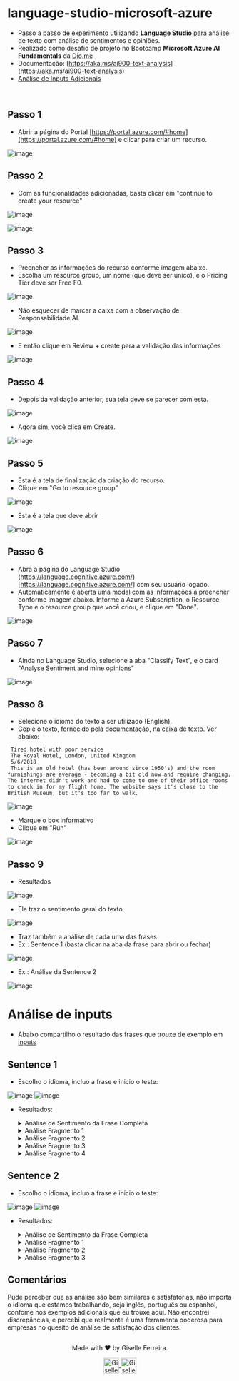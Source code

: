 # language-studio-microsoft-azure

- Passo a passo de experimento utilizando **Language Studio** para análise de texto com análise de sentimentos e opiniões. 
- Realizado como desafio de projeto no Bootcamp **Microsoft Azure AI Fundamentals** da [Dio.me](https://dio.me)
- Documentação: [https://aka.ms/ai900-text-analysis](https://aka.ms/ai900-text-analysis)
- [Análise de Inputs Adicionais](#análise-de-inputs)

<br/>

## Passo 1
- Abrir a página do Portal [https://portal.azure.com/#home](https://portal.azure.com/#home) e clicar para criar um recurso.

![image](https://github.com/giselle-ferreira/language-studio-microsoft-azure/assets/84051263/6bc43467-d189-4de9-a81a-f7ab8e0db078)

## Passo 2
- Com as funcionalidades adicionadas, basta clicar em "continue to create your resource"

![image](https://github.com/giselle-ferreira/language-studio-microsoft-azure/assets/84051263/5bb2b5e1-e5eb-4bc1-9115-dc638ee4966a)

![image](https://github.com/giselle-ferreira/language-studio-microsoft-azure/assets/84051263/2038b430-4fa4-4c58-9b0d-4e58ff7411f6)


## Passo 3
- Preencher as informações do recurso conforme imagem abaixo.
- Escolha um resource group, um nome (que deve ser único), e o Pricing Tier deve ser Free F0.

![image](https://github.com/giselle-ferreira/language-studio-microsoft-azure/assets/84051263/b58bf3bf-d582-4cdc-a328-ff8cf2153c76)

- Não esquecer de marcar a caixa com a observação de Responsabilidade AI.

![image](https://github.com/giselle-ferreira/language-studio-microsoft-azure/assets/84051263/838936e6-eb49-46d1-8e5e-d1ae982dd573)

- E então clique em Review + create para a validação das informações

![image](https://github.com/giselle-ferreira/language-studio-microsoft-azure/assets/84051263/7d7c96dc-5421-430b-af34-560663ebb187)

## Passo 4
- Depois da validação anterior, sua tela deve se parecer com esta.

![image](https://github.com/giselle-ferreira/language-studio-microsoft-azure/assets/84051263/e16d155a-ebc5-4071-9c9f-8c19ecf4a93d)

- Agora sim, você clica em Create.

![image](https://github.com/giselle-ferreira/language-studio-microsoft-azure/assets/84051263/d90e8777-f774-4f91-b262-a69138d48ba6)

## Passo 5
- Esta é a tela de finalização da criação do recurso.
- Clique em "Go to resource group"

![image](https://github.com/giselle-ferreira/language-studio-microsoft-azure/assets/84051263/c1d90271-0365-4ad7-88a9-6f689dfc2c43)

- Esta é a tela que deve abrir

![image](https://github.com/giselle-ferreira/language-studio-microsoft-azure/assets/84051263/95c2901b-1f4b-47b2-8a0a-091a407dab54)

## Passo 6
- Abra a página do Language Studio (https://language.cognitive.azure.com/)[https://language.cognitive.azure.com/] com seu usuário logado.
- Automaticamente é aberta uma modal com as informações a preencher conforme imagem abaixo. Informe a Azure Subscription, o Resource Type e o resource group que você criou, e clique em "Done".

![image](https://github.com/giselle-ferreira/language-studio-microsoft-azure/assets/84051263/2a83e87a-6915-4e15-8d70-e22be36f8107)

## Passo 7
- Ainda no Language Studio, selecione a aba "Classify Text", e o card "Analyse Sentiment and mine opinions"

![image](https://github.com/giselle-ferreira/language-studio-microsoft-azure/assets/84051263/4538cce7-c0c7-4d0e-b218-cf20fa58637a)

## Passo 8
- Selecione o idioma do texto a ser utilizado (English).
- Copie o texto, fornecido pela documentação, na caixa de texto. Ver abaixo:

```
 Tired hotel with poor service
 The Royal Hotel, London, United Kingdom
 5/6/2018
 This is an old hotel (has been around since 1950's) and the room furnishings are average - becoming a bit old now and require changing. The internet didn't work and had to come to one of their office rooms to check in for my flight home. The website says it's close to the British Museum, but it's too far to walk.
```

![image](https://github.com/giselle-ferreira/language-studio-microsoft-azure/assets/84051263/b433b007-6ded-4a86-b71f-5f28f624d3b0)

- Marque o box informativo
- Clique em "Run"

![image](https://github.com/giselle-ferreira/language-studio-microsoft-azure/assets/84051263/04e4719f-40a8-42bc-bfe4-3585e129df80)

## Passo 9
- Resultados

![image](https://github.com/giselle-ferreira/language-studio-microsoft-azure/assets/84051263/ce157701-918c-41df-b865-40c2294916c1)

- Ele traz o sentimento geral do texto
  
![image](https://github.com/giselle-ferreira/language-studio-microsoft-azure/assets/84051263/89785bcc-f34d-46d6-a0e8-68bf51852442)

- Traz também a análise de cada uma das frases
- Ex.: Sentence 1 (basta clicar na aba da frase para abrir ou fechar)

![image](https://github.com/giselle-ferreira/language-studio-microsoft-azure/assets/84051263/e84ca617-1666-46c6-8d38-1acc393c7dab)

- Ex.: Análise da Sentence 2
  
![image](https://github.com/giselle-ferreira/language-studio-microsoft-azure/assets/84051263/6f4c0832-7914-4488-a051-badc791c9921)

##

# Análise de inputs
- Abaixo compartilho o resultado das frases que trouxe de exemplo em [inputs](https://github.com/giselle-ferreira/language-studio-microsoft-azure/blob/main/inputs/sentences.txt)

## Sentence 1
- Escolho o idioma, incluo a frase e inicio o teste:

![image](https://github.com/giselle-ferreira/language-studio-microsoft-azure/assets/84051263/36fe823d-8096-49ff-9180-f2e2ae0674d7)
![image](https://github.com/giselle-ferreira/language-studio-microsoft-azure/assets/84051263/93544242-8fef-4467-9cf2-9143fe6140f3)

- Resultados:
   <details>
   <summary>Análise de Sentimento da Frase Completa</summary>

   ![image](https://github.com/giselle-ferreira/language-studio-microsoft-azure/assets/84051263/80f72209-863f-49eb-88ab-418ec338cfe9)

   </details>    

   <details>
   <summary>Análise Fragmento 1</summary>

   ![image](https://github.com/giselle-ferreira/language-studio-microsoft-azure/assets/84051263/af4a21b3-4590-4ffe-97e7-1e8a9e9d2142)

   </details>
   
   <details>
   <summary>Análise Fragmento 2</summary>

   ![image](https://github.com/giselle-ferreira/language-studio-microsoft-azure/assets/84051263/c18d6596-5354-4af0-b521-4919d59e2d51)

   </details>

   <details>
   <summary>Análise Fragmento 3</summary>

   ![image](https://github.com/giselle-ferreira/language-studio-microsoft-azure/assets/84051263/3eefad6a-d6a5-48bb-96d3-93c09a53be3e)

   </details>

   <details>
   <summary>Análise Fragmento 4</summary>

   ![image](https://github.com/giselle-ferreira/language-studio-microsoft-azure/assets/84051263/5300a216-aad8-413f-8e55-473dcbca0c31)

   </details>

## Sentence 2
- Escolho o idioma, incluo a frase e inicio o teste:

![image](https://github.com/giselle-ferreira/language-studio-microsoft-azure/assets/84051263/0a4d2aea-33e9-4273-8016-f1d3c6a71422)
![image](https://github.com/giselle-ferreira/language-studio-microsoft-azure/assets/84051263/93544242-8fef-4467-9cf2-9143fe6140f3)

- Resultados:
   <details>
   <summary>Análise de Sentimento da Frase Completa</summary>

   ![image](https://github.com/giselle-ferreira/language-studio-microsoft-azure/assets/84051263/262e5723-d750-4a63-9bf3-c7809bff6c7c)

   </details>    

   <details>
   <summary>Análise Fragmento 1</summary>

   ![image](https://github.com/giselle-ferreira/language-studio-microsoft-azure/assets/84051263/456b01ec-d16e-464b-9c40-e428bf0624c5)

   </details>
   
   <details>
   <summary>Análise Fragmento 2</summary>

   ![image](https://github.com/giselle-ferreira/language-studio-microsoft-azure/assets/84051263/6f028c9b-ccad-4380-9ebf-1b2bf78b1624)

   </details>

   <details>
   <summary>Análise Fragmento 3</summary>

   ![image](https://github.com/giselle-ferreira/language-studio-microsoft-azure/assets/84051263/e79e856e-91e2-46bf-9657-1ccb23bd306c)

   </details>

## Comentários
Pude perceber que as análise são bem similares e satisfatórias, não importa o idioma que estamos trabalhando, seja inglês, português ou espanhol, confome nos exemplos adicionais que eu trouxe aqui. Não encontrei discrepâncias, e percebi que realmente é uma ferramenta poderosa para empresas no quesito de análise de satisfação dos clientes. 


##

<div align="center">
<p>Made with ❤️ by Giselle Ferreira.</p>
  <p>
    <a href="https://linkedin.com/in/giselleferreiras" target="_blank" >
      <img align="center" height="35" src="https://cdn-icons-png.flaticon.com/512/174/174857.png" alt="Giselle Ferreira Linkedin" />
    </a>
    <a href="https://instagram.com/giselletech" target="_blank" >
      <img align="center" height="35" src="https://upload.wikimedia.org/wikipedia/commons/thumb/a/a5/Instagram_icon.png/1200px-Instagram_icon.png" alt="Giselle Ferreira Instagram" />
    </a>
  </p>
</div>












